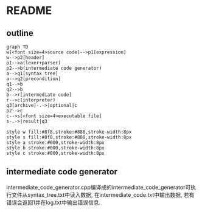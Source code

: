 # README

## outline

```mermaid
graph TD
w[<font size=4>source code]-->p1[expression]
w-->p2[header]
p1-->a(lexer+parser)
p2-->b(intermediate code generator)
a-->q1[syntax tree]
a-->q2[precondition]
q1-->b
q2-->b
b-->r[intermediate code]
r-->c(interpreter)
q3[archive]-.->|optional|c
p2-->c
c-->s[<font size=4>executable file]
s-.->|result|q3

style w fill:#8f8,stroke:#888,stroke-width:8px
style s fill:#8f8,stroke:#888,stroke-width:8px
style a stroke:#000,stroke-width:8px
style b stroke:#000,stroke-width:8px
style c stroke:#000,stroke-width:8px

```

## intermediate code generator

intermediate_code_generator.cpp编译成的intermediate_code_generator可执行文件从syntax_tree.txt中读入数据, 在intermediate_code.txt中输出数据, 若有错误会返回1并在log.txt中输出错误信息.